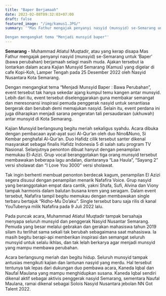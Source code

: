 ```yaml
---
title: "Baper Berjamaah"
date: 2023-02-08T09:32:03+07:00
draft: false
featured_image: "/img/kamus1.JPG/"
summary: '"Mas Fathur mengajak penyanyi nasyid (munsyid) se-Semarang untuk ‘Baper’ (bawa perubahan) berjamaah selagi masih muda.

Dengan mengangkat tema "Menjadi munsyid baper"'
---
```


**Semarang** - Muhammad Atiatul Muqtadir, atau yang kerap disapa Mas Fathur mengajak penyanyi nasyid (munsyid) se-Semarang untuk ‘Baper’ (bawa perubahan) berjamaah selagi masih muda. Ajakan tersebut ia lontarkan dalam acara Kajian Munsyid Semarang (Kamus) yang digelar di cafe Kopi-Koh, Lamper Tengah pada 25 Desember 2022 oleh Nasyid Nusantara Kota Semarang.

Dengan mengangkat tema “Menjadi Munsyid Baper : Bawa Perubahan”, event tersebut tak hanya sekedar ajang kumpul temu kangen antar munsyid. Lebih dari itu, event tersebut diselenggarakan guna membakar semangat dan meresonansi inspirasi pemuda penggerak nasyid untuk senantiasa bergerak dan berubah demi memajukan nasyid. Selain itu, event perdana ini juga diharapkan menjadi sarana pengeratan tali persaudaraan (ukhuwah) antar munsyid di Kota Semarang.

Kajian Munsyid berlangsung begitu meriah sekaligus syahdu. Acara dibuka dengan pembacaan ayat-ayat suci Al-Qur’an oleh duo Nino&Nuno, Si Kembar penghafal Al-Qur’an. Duo Hafidz cilik tersebut santer dikenal masyarakat sebagai finalis Hafidz Indonesia 5 di salah satu program TV Nasional. Selanjutnya penonton dibuat hanyut dengan penampilan memukau El-Azizi. Grup vocal beranggotakan tiga orang munsyid tersebut membawakan beberapa lagu andalan, diantaranya “Laa Haula”, “Sayang 2” versi sholawat dan “I Love You 3000” versi sholawat. 

Tak ingin berhenti membuat penonton berdecak kagum, penampilan El Azizi segera disusul dengan penampilan menarik Nafafira Voice. Grup nasyid yang beranggotakan empat dara cantik, yakni  Shafa, Sufi, Alvina dan Viony tampak harmonis dalam balutan busana krem yang seragam. Dalam event tersebut, Nafafira tampil begitu memukau dengan membawakan single terbaru bertajuk “Ridho-Mu Do’aku”. Single tersebut baru saja rilis di kanal YouTubenya milik Nafafira pada 9 Juli 2022 lalu.

Pada puncak acara, Muhammad Atiatul Muqtadir tampak bersahaja menyapa seluruh munsyid dan penggerak Nasyid Nusantar Semarang. Pemuda yang besar melalui gebrakan dan gerakan mahasiswa tahun 2019 silam itu terlihat sama sekali tak berubah sebagaimana saat mahasiswa. Ia masih begitu berapi-api memberikan inspirasi dan semangat seluruh munsyid untuk selalu ikhlas, dan tak lelah berkarya agar menjadi munsyid yang mampu membawa perubahan.

Acara berlangsung meriah dan begitu hidup. Seluruh munsyid tampak antusias mengikuti kajian dan  lantunan nasyid yang merdu. Hal tersebut tentunya tak lepas dari dukungan duo pembawa acara, Kaneda Iqbal dan Naufal Maulana yang mampu menghidupkan susana. Kaneda Iqbal sendiri dikenal aktif sebagai aktivis penggerak nasyid Semarang, sementara Naufal Maulana, ramai dikenal sebagai Solois Nasyid Nusantara jebolan NN Got Talent 2022.